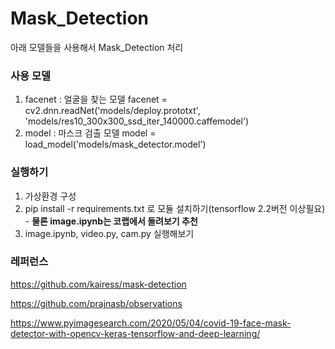 # Mask_Detection
아래 모델들을 사용해서 Mask_Detection 처리

### 사용 모델
1. facenet : 얼굴을 찾는 모델
  facenet = cv2.dnn.readNet('models/deploy.prototxt', 'models/res10_300x300_ssd_iter_140000.caffemodel')
2. model : 마스크 검출 모델
  model = load_model('models/mask_detector.model')

### 실행하기
1. 가상환경 구성
2. pip install -r requirements.txt  로 모듈 설치하기(tensorflow 2.2버전 이상필요) - **물론 image.ipynb는 코랩에서 돌려보기 추천**
3. image.ipynb, video.py, cam.py 실행해보기

### 레퍼런스
https://github.com/kairess/mask-detection

https://github.com/prajnasb/observations

https://www.pyimagesearch.com/2020/05/04/covid-19-face-mask-detector-with-opencv-keras-tensorflow-and-deep-learning/

